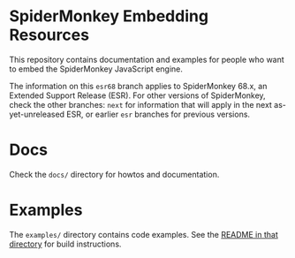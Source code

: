# SpiderMonkey Embedding Resources #

This repository contains documentation and examples for people who want
to embed the SpiderMonkey JavaScript engine.

The information on this `esr68` branch applies to SpiderMonkey 68.x, an
Extended Support Release (ESR).
For other versions of SpiderMonkey, check the other branches: `next` for
information that will apply in the next as-yet-unreleased ESR, or
earlier `esr` branches for previous versions.

# Docs #

Check the `docs/` directory for howtos and documentation.

# Examples #

The `examples/` directory contains code examples.
See the [README in that directory](examples/README.md) for build
instructions.
